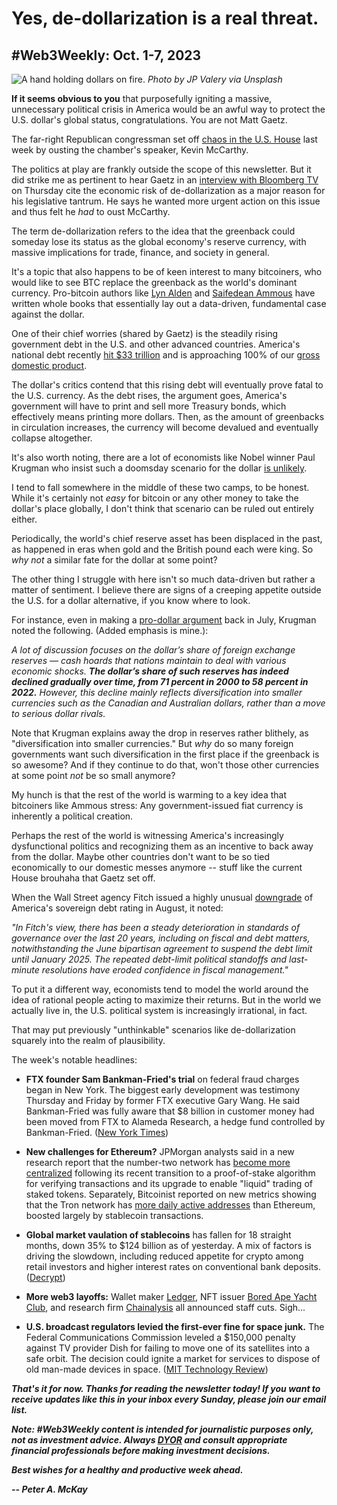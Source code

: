 # Yes, de-dollarization is a real threat.
## #Web3Weekly: Oct. 1-7, 2023

![A hand holding dollars on fire.](https://images.unsplash.com/photo-1554672723-b208dc85134f?ixlib=rb-4.0.3&ixid=M3wxMjA3fDB8MHxwaG90by1wYWdlfHx8fGVufDB8fHx8fA%3D%3D&auto=format&fit=crop&w=3540&q=80)
*Photo by JP Valery via Unsplash*

<!--Lead item. Remember: Keep it to ~400 words! -->

**If it seems obvious to you** that purposefully igniting a massive, unnecessary political crisis in America would be an awful way to protect the U.S. dollar's global status, congratulations. You are not Matt Gaetz.

The far-right Republican congressman set off [chaos in the U.S. House](https://thehill.com/homenews/house/4240428-mccarthy-ousted-as-speaker-what-comes-next/) last week by ousting the chamber's speaker, Kevin McCarthy.

The politics at play are frankly outside the scope of this newsletter. But it did strike me as pertinent to hear Gaetz in an [interview with Bloomberg TV](https://www.youtube.com/watch?v=BFQA6iYAT1g) on Thursday cite the economic risk of de-dollarization as a major reason for his legislative tantrum. He says he wanted more urgent action on this issue and thus felt he *had* to oust McCarthy.

The term de-dollarization refers to the idea that the greenback could someday lose its status as the global economy's reserve currency, with massive implications for trade, finance, and society in general.

It's a topic that also happens to be of keen interest to many bitcoiners, who would like to see BTC replace the greenback as the world's dominant currency. Pro-bitcoin authors like [Lyn Alden](https://www.amazon.com/Broken-Money-Financial-System-Failing/dp/B0CG8985FR) and [Saifedean Ammous](https://www.amazon.com/Bitcoin-Standard-Decentralized-Alternative-Central/dp/1119473861) have written whole books that essentially lay out a data-driven, fundamental case against the dollar.

One of their chief worries (shared by Gaetz) is the steadily rising government debt in the U.S. and other advanced countries. America's national debt recently [hit $33 trillion](https://www.cnbc.com/2023/09/10/why-the-national-debt-can-both-help-and-hurt-the-us-economy.html) and is approaching 100% of our [gross domestic product](https://www.investopedia.com/terms/g/gdp.asp).

The dollar's critics contend that this rising debt will eventually prove fatal to the U.S. currency. As the debt rises, the argument goes, America's government will have to print and sell more Treasury bonds, which effectively means printing more dollars. Then, as the amount of greenbacks in circulation increases, the currency will become devalued and eventually collapse altogether.

It's also worth noting, there are a lot of economists like Nobel winner Paul Krugman who insist such a doomsday scenario for the dollar [is unlikely](https://www.nytimes.com/2023/07/07/opinion/dollar-strength-reserve-currency.html).

I tend to fall somewhere in the middle of these two camps, to be honest. While it's certainly not *easy* for bitcoin or any other money to take the dollar's place globally, I don't think that scenario can be ruled out entirely either.

Periodically, the world's chief reserve asset has been displaced in the past, as happened in eras when gold and the British pound each were king. So *why not* a similar fate for the dollar at some point?

The other thing I struggle with here isn't so much data-driven but rather a matter of sentiment. I believe there are signs of a creeping appetite outside the U.S. for a dollar alternative, if you know where to look.

For instance, even in making a [pro-dollar argument](https://www.nytimes.com/2023/07/07/opinion/dollar-strength-reserve-currency.html) back in July, Krugman noted the following. (Added emphasis is mine.):

*A lot of discussion focuses on the dollar’s share of foreign exchange reserves — cash hoards that nations maintain to deal with various economic shocks.* _**The dollar’s share of such reserves has indeed declined gradually over time, from 71 percent in 2000 to 58 percent in 2022.**_  *However, this decline mainly reflects diversification into smaller currencies such as the Canadian and Australian dollars, rather than a move to serious dollar rivals.*

Note that Krugman explains away the drop in reserves rather blithely, as  "diversification into smaller currencies." But *why* do so many foreign governments want such diversification in the first place if the greenback is so awesome? And if they continue to do that, won't those other currencies at some point *not* be so small anymore?

My hunch is that the rest of the world is warming to a key idea that bitcoiners like Ammous stress: Any government-issued fiat currency is inherently a political creation.

Perhaps the rest of the world is witnessing America's increasingly dysfunctional politics and recognizing them as an incentive to back away from the dollar. Maybe other countries don't want to be so tied economically to our domestic messes anymore -- stuff like the current House brouhaha that Gaetz set off.

When the Wall Street agency Fitch issued a highly unusual [downgrade](https://www.fitchratings.com/research/sovereigns/fitch-downgrades-united-states-long-term-ratings-to-aa-from-aaa-outlook-stable-01-08-2023) of America's sovereign debt rating in August, it noted:

*"In Fitch's view, there has been a steady deterioration in standards of governance over the last 20 years, including on fiscal and debt matters, notwithstanding the June bipartisan agreement to suspend the debt limit until January 2025. The repeated debt-limit political standoffs and last-minute resolutions have eroded confidence in fiscal management."*

To put it a different way, economists tend to model the world around the idea of rational people acting to maximize their returns. But in the world we actually live in, the U.S. political system is increasingly irrational, in fact.

That may put previously "unthinkable" scenarios like de-dollarization squarely into the realm of plausibility.

The week's notable headlines:

- **FTX founder Sam Bankman-Fried's trial** on federal fraud charges began in New York. The biggest early development was testimony Thursday and Friday by former FTX executive Gary Wang. He said Bankman-Fried was fully aware that $8 billion in customer money had been moved from FTX to Alameda Research, a hedge fund controlled by Bankman-Fried. ([New York Times](https://www.nytimes.com/2023/10/06/technology/gary-wang-ftx-sam-bankman-fried-trial.html))

- **New challenges for Ethereum?** JPMorgan analysts said in a new research report that the number-two network has [become more centralized](https://www.coindesk.com/tech/2023/10/06/ethereum-has-become-more-centralized-since-the-merge-and-shanghai-upgrades-jpmorgan/) following its recent transition to a proof-of-stake algorithm for verifying transactions and its upgrade to enable "liquid" trading of staked tokens. Separately, Bitcoinist reported on new metrics showing that the Tron network has [more daily active addresses](https://bitcoinist.com/tron-daily-active-addresses-ethereum/) than Ethereum, boosted largely by stablecoin transactions.

- **Global market vaulation of stablecoins** has fallen for 18 straight months, down 35% to $124 billion as of yesterday. A mix of factors is driving the slowdown, including reduced appetite for crypto among retail investors and higher interest rates on conventional bank deposits. ([Decrypt](https://decrypt.co/200534/stablecoins-down-35-percent-against-treasury-yields))

- **More web3 layoffs:** Wallet maker [Ledger](https://www.coindesk.com/business/2023/10/05/crypto-custody-firm-ledger-cuts-12-of-staff/), NFT issuer [Bored Ape Yacht Club](https://decrypt.co/200455/bored-ape-yacht-club-nft-creator-yuga-labs-confirms-layoffs), and research firm [Chainalysis](https://www.coindesk.com/business/2023/10/03/blockchain-analytics-firm-chainalysis-cuts-15-staff/ ) all announced staff cuts. Sigh...

- **U.S. broadcast regulators levied the first-ever fine for space junk.** The Federal Communications Commission leveled a $150,000 penalty against TV provider Dish for failing to move one of its satellites into a safe orbit. The decision could ignite a market for services to dispose of old man-made devices in space. ([MIT Technology Review](https://www.technologyreview.com/2023/10/05/1080999/first-space-junk-fine/))

<!-- Boilerplate needs re-working. This is version from last week... -->

_**That's it for now. Thanks for reading the newsletter today! If you want to receive updates like this in your inbox every Sunday, please join our email list.**_

_**Note: #Web3Weekly content is intended for journalistic purposes only, not as investment advice. Always [DYOR](https://www.urbandictionary.com/define.php?term=DYOR) and consult appropriate financial professionals before making investment decisions.**_

_**Best wishes for a healthy and productive week ahead.**_  

_**-- Peter A. McKay**_  
